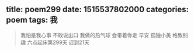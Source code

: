 title: poem299
date: 1515537802000
categories: poem
tags: 我
---
> 我怕是我心事
不敢说出口
我做的热气球
会带着你走
早安
孤独小美
格致别趣
六点起床第299天 迟到21天